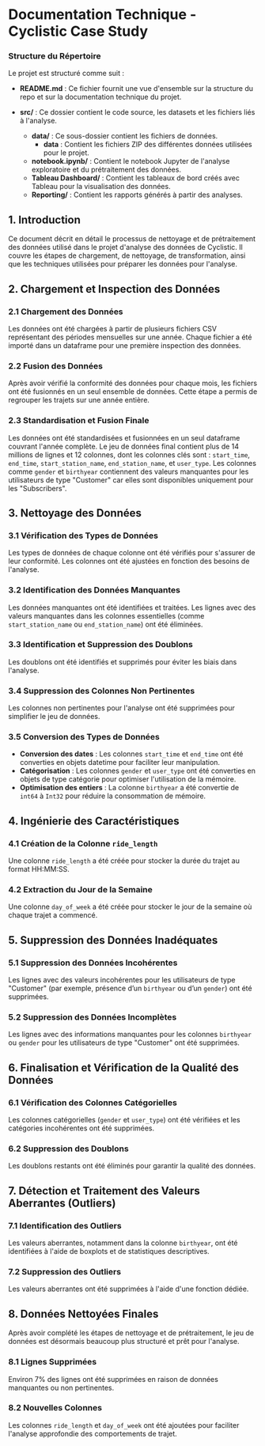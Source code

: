# Documentation Technique - Cyclistic Case Study

### Structure du Répertoire
Le projet est structuré comme suit :

- **README.md** : Ce fichier fournit une vue d'ensemble sur la structure du repo et sur la documentation technique du projet.

- **src/** : Ce dossier contient le code source, les datasets et les fichiers liés à l'analyse.
  - **data/** : Ce sous-dossier contient les fichiers de données.
    - **data** : Contient les fichiers ZIP des différentes données utilisées pour le projet.
  - **notebook.ipynb/** : Contient le notebook Jupyter de l'analyse exploratoire et du prétraitement des données.
  - **Tableau Dashboard/** : Contient les tableaux de bord créés avec Tableau pour la visualisation des données.
  - **Reporting/** : Contient les rapports générés à partir des analyses.

## 1. Introduction
Ce document décrit en détail le processus de nettoyage et de prétraitement des données utilisé dans le projet d'analyse des données de Cyclistic. Il couvre les étapes de chargement, de nettoyage, de transformation, ainsi que les techniques utilisées pour préparer les données pour l'analyse.

## 2. Chargement et Inspection des Données
### 2.1 Chargement des Données
Les données ont été chargées à partir de plusieurs fichiers CSV représentant des périodes mensuelles sur une année. Chaque fichier a été importé dans un dataframe pour une première inspection des données.

### 2.2 Fusion des Données
Après avoir vérifié la conformité des données pour chaque mois, les fichiers ont été fusionnés en un seul ensemble de données. Cette étape a permis de regrouper les trajets sur une année entière.

### 2.3 Standardisation et Fusion Finale
Les données ont été standardisées et fusionnées en un seul dataframe couvrant l'année complète. Le jeu de données final contient plus de 14 millions de lignes et 12 colonnes, dont les colonnes clés sont : `start_time`, `end_time`, `start_station_name`, `end_station_name`, et `user_type`. Les colonnes comme `gender` et `birthyear` contiennent des valeurs manquantes pour les utilisateurs de type "Customer" car elles sont disponibles uniquement pour les "Subscribers".

## 3. Nettoyage des Données
### 3.1 Vérification des Types de Données
Les types de données de chaque colonne ont été vérifiés pour s'assurer de leur conformité. Les colonnes ont été ajustées en fonction des besoins de l'analyse.

### 3.2 Identification des Données Manquantes
Les données manquantes ont été identifiées et traitées. Les lignes avec des valeurs manquantes dans les colonnes essentielles (comme `start_station_name` ou `end_station_name`) ont été éliminées.

### 3.3 Identification et Suppression des Doublons
Les doublons ont été identifiés et supprimés pour éviter les biais dans l'analyse.

### 3.4 Suppression des Colonnes Non Pertinentes
Les colonnes non pertinentes pour l'analyse ont été supprimées pour simplifier le jeu de données.

### 3.5 Conversion des Types de Données
- **Conversion des dates** : Les colonnes `start_time` et `end_time` ont été converties en objets datetime pour faciliter leur manipulation.
- **Catégorisation** : Les colonnes `gender` et `user_type` ont été converties en objets de type catégorie pour optimiser l'utilisation de la mémoire.
- **Optimisation des entiers** : La colonne `birthyear` a été convertie de `int64` à `Int32` pour réduire la consommation de mémoire.

## 4. Ingénierie des Caractéristiques
### 4.1 Création de la Colonne `ride_length`
Une colonne `ride_length` a été créée pour stocker la durée du trajet au format HH:MM:SS.

### 4.2 Extraction du Jour de la Semaine
Une colonne `day_of_week` a été créée pour stocker le jour de la semaine où chaque trajet a commencé.

## 5. Suppression des Données Inadéquates
### 5.1 Suppression des Données Incohérentes
Les lignes avec des valeurs incohérentes pour les utilisateurs de type "Customer" (par exemple, présence d’un `birthyear` ou d’un `gender`) ont été supprimées.

### 5.2 Suppression des Données Incomplètes
Les lignes avec des informations manquantes pour les colonnes `birthyear` ou `gender` pour les utilisateurs de type "Customer" ont été supprimées.

## 6. Finalisation et Vérification de la Qualité des Données
### 6.1 Vérification des Colonnes Catégorielles
Les colonnes catégorielles (`gender` et `user_type`) ont été vérifiées et les catégories incohérentes ont été supprimées.

### 6.2 Suppression des Doublons
Les doublons restants ont été éliminés pour garantir la qualité des données.

## 7. Détection et Traitement des Valeurs Aberrantes (Outliers)
### 7.1 Identification des Outliers
Les valeurs aberrantes, notamment dans la colonne `birthyear`, ont été identifiées à l'aide de boxplots et de statistiques descriptives.

### 7.2 Suppression des Outliers
Les valeurs aberrantes ont été supprimées à l'aide d'une fonction dédiée.

## 8. Données Nettoyées Finales
Après avoir complété les étapes de nettoyage et de prétraitement, le jeu de données est désormais beaucoup plus structuré et prêt pour l'analyse.

### 8.1 Lignes Supprimées
Environ 7% des lignes ont été supprimées en raison de données manquantes ou non pertinentes.

### 8.2 Nouvelles Colonnes
Les colonnes `ride_length` et `day_of_week` ont été ajoutées pour faciliter l'analyse approfondie des comportements de trajet.
